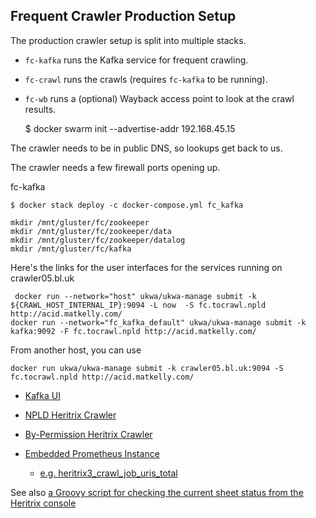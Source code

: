 Frequent Crawler Production Setup
---------------------------------

The production crawler setup is split into multiple stacks.

- `fc-kafka` runs the Kafka service for frequent crawling.
- `fc-crawl` runs the crawls (requires `fc-kafka` to be running).
- `fc-wb` runs a (optional) Wayback access point to look at the crawl results.


    $ docker swarm init --advertise-addr 192.168.45.15

The crawler needs to be in public DNS, so lookups get back to us.

The crawler needs a few firewall ports opening up.



fc-kafka


    $ docker stack deploy -c docker-compose.yml fc_kafka

```
mkdir /mnt/gluster/fc/zookeeper
mkdir /mnt/gluster/fc/zookeeper/data
mkdir /mnt/gluster/fc/zookeeper/datalog
mkdir /mnt/gluster/fc/kafka
```


Here's the links for the user interfaces for the services running on crawler05.bl.uk


     docker run --network="host" ukwa/ukwa-manage submit -k ${CRAWL_HOST_INTERNAL_IP}:9094 -L now  -S fc.tocrawl.npld http://acid.matkelly.com/
    docker run --network="fc_kafka_default" ukwa/ukwa-manage submit -k kafka:9092 -F fc.tocrawl.npld http://acid.matkelly.com/


From another host, you can use 

    docker run ukwa/ukwa-manage submit -k crawler05.bl.uk:9094 -S fc.tocrawl.npld http://acid.matkelly.com/


- [Kafka UI](http://crawler05.bl.uk:9000/#/observe)

- [NPLD Heritrix Crawler](https://crawler05.bl.uk:8443/engine/job/frequent)
- [By-Permission Heritrix Crawler](https://crawler05.bl.uk:9443/engine/job/frequent)
- [Embedded Prometheus Instance](http://crawler05.bl.uk:9191/graph)
    - [e.g. heritrix3\_crawl\_job\_uris\_total](http://crawler05.bl.uk:9191/graph?g0.range_input=1h&g0.expr=heritrix3_crawl_job_uris_total&g0.tab=1)

See also [a Groovy script for checking the current sheet status from the Heritrix console](https://github.com/internetarchive/heritrix3/wiki/Heritrix3-Useful-Scripts#print-all-sheet-associations-and-all-sheet-properties)



